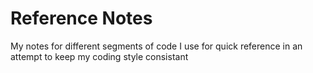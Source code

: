# Reference Notes

My notes for different segments of code I use for quick reference in an attempt to keep my coding style consistant